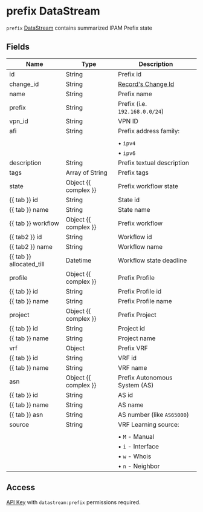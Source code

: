 # prefix DataStream

`prefix` [DataStream](index.md) contains summarized IPAM Prefix state

## Fields

| Name                     | Type                 | Description                              |
| ------------------------ | -------------------- | ---------------------------------------- |
| id                       | String               | Prefix id                                |
| change_id                | String               | [Record's Change Id](index.md#change-id) |
| name                     | String               | Prefix name                              |
| prefix                   | String               | Prefix (i.e. `192.168.0.0/24`)           |
| vpn_id                   | String               | VPN ID                                   |
| afi                      | String               | Prefix address family:                   |
|                          |                      |                                          |
|                          |                      | &bull; `ipv4`                            |
|                          |                      | &bull; `ipv6`                            |
| description              | String               | Prefix textual description               |
| tags                     | Array of String      | Prefix tags                              |
| state                    | Object {{ complex }} | Prefix workflow state                    |
| {{ tab }} id             | String               | State id                                 |
| {{ tab }} name           | String               | State name                               |
| {{ tab }} workflow       | Object {{ complex }} | Prefix workflow                          |
| {{ tab2 }} id            | String               | Workflow id                              |
| {{ tab2 }} name          | String               | Workflow name                            |
| {{ tab }} allocated_till | Datetime             | Workflow state deadline                  |
| profile                  | Object {{ complex }} | Prefix Profile                           |
| {{ tab }} id             | String               | Prefix Profile id                        |
| {{ tab }} name           | String               | Prefix Profile name                      |
| project                  | Object {{ complex }} | Prefix Project                           |
| {{ tab }} id             | String               | Project id                               |
| {{ tab }} name           | String               | Project name                             |
| vrf                      | Object               | Prefix VRF                               |
| {{ tab }} id             | String               | VRF id                                   |
| {{ tab }} name           | String               | VRF name                                 |
| asn                      | Object {{ complex }} | Prefix Autonomous System (AS)            |
| {{ tab }} id             | String               | AS id                                    |
| {{ tab }} name           | String               | AS name                                  |
| {{ tab }} asn            | String               | AS number (like `AS65000`)               |
| source                   | String               | VRF Learning source:                     |
|                          |                      |                                          |
|                          |                      | &bull; `M` - Manual                      |
|                          |                      | &bull; `i` - Interface                   |
|                          |                      | &bull; `w` - Whois                       |
|                          |                      | &bull; `n` - Neighbor                    |

## Access

[API Key](../concepts/apikey/index.md) with `datastream:prefix` permissions
required.
